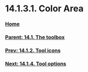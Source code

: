 # 14.1.3.1. Color Area

### [Home](./00-home.md)
### [Parent: 14.1. The toolbox](./14-01-00-the-toolbox.md)
### [Prev: 14.1.2. Tool icons](./14-01-02-tool-icons.md)
### [Next: 14.1.4. Tool options](./14-01-04-00-tool-options.md)

